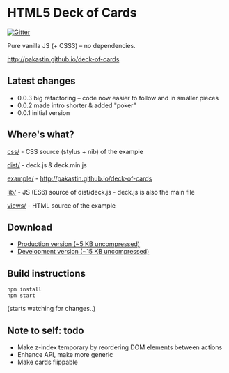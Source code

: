 # HTML5 Deck of Cards
[![Gitter](https://badges.gitter.im/Join%20Chat.svg)](https://gitter.im/pakastin/deck-of-cards?utm_source=badge&utm_medium=badge&utm_campaign=pr-badge)

Pure vanilla JS (+ CSS3) – no dependencies.

http://pakastin.github.io/deck-of-cards

## Latest changes

- 0.0.3 big refactoring – code now easier to follow and in smaller pieces
- 0.0.2 made intro shorter & added "poker"
- 0.0.1 initial version

## Where's what?

[css/](https://github.com/pakastin/deck-of-cards/tree/master/css) - CSS source (stylus + nib) of the example

[dist/](https://github.com/pakastin/deck-of-cards/tree/master/dist) - deck.js & deck.min.js

[example/](https://github.com/pakastin/deck-of-cards/tree/master/example) - http://pakastin.github.io/deck-of-cards

[lib/](https://github.com/pakastin/deck-of-cards/tree/master/lib) - JS (ES6) source of dist/deck.js - deck.js is also the main file

[views/](https://github.com/pakastin/deck-of-cards/tree/master/views) - HTML source of the example

## Download
- [Production version (~5 KB uncompressed)](https://pakastin.github.io/deck-of-cards/dist/deck.min.js)
- [Development version (~15 KB uncompressed)](https://pakastin.github.io/deck-of-cards/dist/deck.js)
## Build instructions

    npm install
    npm start

(starts watching for changes..)

## Note to self: todo

- Make z-index temporary by reordering DOM elements between actions
- Enhance API, make more generic
- Make cards flippable
